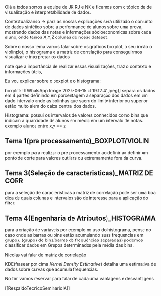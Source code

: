 Olá a todos somos a equipe de JK RJ e NK e ficamos com o tópico de de visualização e interpretabilidade de dados.

Contextualizando -> para as nossas explicações será utilizado o conjunto de dados sintético sobre a performance de alunos sobre uma prova, mostrando dados das notas e informações sócioeconomicas sobre cada aluno, onde temos X,Y,Z colunas de nosso dataset.

Sobre o nosso tema vamos falar sobre os gráficos boxplot, o seu irmão o violinplot, o histograma e a matriz de correlação para conseguirmos visualizar e interpretar os dados

note que a importância de realizar essas visualizações, traz o contexto e informações úteis,

Eu vou explicar sobre o boxplot e o histograma:

boxplot: ![[WhatsApp Image 2025-06-15 at 19.12.41.jpeg]]
separa os dados em 4 partes definindo em porcentagem a separação dos dados em um dado intervalo onde as bolinhas que saem do limite inferior ou superior estão muito alem do caixa central dos dados. 

Histograma: possui os intervalos de valores conhecidos como bins que indicam a quantidade de alunos em média em um intervalo de notas. exemplo alunos entre x,y == z
## Tema 1(pre processamento)_BOXPLOT/VIOLIN
por exemplo para realizar o pre processamento ao definir ao definir um ponto de corte para valores outliers ou extremamente fora da curva.

## Tema 3(Seleção de caracteristicas)_MATRIZ DE CORR
para a seleção de caracteristicas a matriz de correlação pode ser uma boa dica de quais colunas e intervalos são de interesse para a aplicação do filter.

## Tema 4(Engenharia de Atributos)_HISTOGRAMA
para a criação de variaveis por exemplo no uso do histograma, pense no caso onde as barras ou bins estão acumulando suas frequencias em grupos. (grupos de bins/barras de frequências separadas) podemos classificar dados em Grupos determinados pela média das bins. 

Nicolas vai falar de matriz de correlação

KDE(frasear por cima _Kernel Density Estimative_) detalha uma estimativa de dados sobre curvas que acumula frequencias.

No fim vamos reservar para falar de cada uma vantagens e desvantagens

[[RespaldoTecnicoSeminarioIA]]

